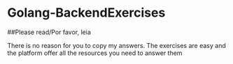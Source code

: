 # Golang-BackendExercises 
##Please read/Por favor, leia

There is no reason for you to copy my answers. The exercises are easy and the platform offer all the resources you need to answer them

